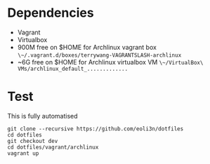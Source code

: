 # Dependencies

- Vagrant
- Virtualbox
- 900M free on $HOME for Archlinux vagrant box ``\~/.vagrant.d/boxes/terrywang-VAGRANTSLASH-archlinux``
- \~6G free on $HOME for Archlinux virtualbox VM ``\~/VirtualBox\ VMs/archlinux_default_.............``


# Test

This is fully automatised

```
git clone --recursive https://github.com/eoli3n/dotfiles
cd dotfiles
git checkout dev
cd dotfiles/vagrant/archlinux
vagrant up
```
